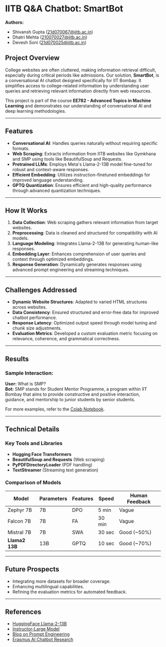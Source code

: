 # IITB Q&A Chatbot: SmartBot

**Authors:**  
- Shivansh Gupta (21d070067@iitb.ac.in)  
- Dhatri Mehta (210070027@iitb.ac.in)  
- Devesh Soni (21d070025@iitb.ac.in)  

## Project Overview  
College websites are often cluttered, making information retrieval difficult, especially during critical periods like admissions. Our solution, **SmartBot**, is a conversational AI chatbot designed specifically for IIT Bombay. It simplifies access to college-related information by understanding user queries and retrieving relevant information directly from web resources.

This project is part of the course **EE782 - Advanced Topics in Machine Learning** and demonstrates our understanding of conversational AI and deep learning methodologies.

---

## Features  
- **Conversational AI**: Handles queries naturally without requiring specific formats.  
- **Web Scraping**: Extracts information from IITB websites like Gymkhana and SMP using tools like BeautifulSoup and Requests.  
- **Pretrained LLMs**: Employs Meta's Llama-2-13B model fine-tuned for robust and context-aware responses.  
- **Efficient Embedding**: Utilizes instruction-finetuned embeddings for improved language understanding.  
- **GPTQ Quantization**: Ensures efficient and high-quality performance through advanced quantization techniques.

---

## How It Works  
1. **Data Collection**: Web scraping gathers relevant information from target websites.  
2. **Preprocessing**: Data is cleaned and structured for compatibility with AI models.  
3. **Language Modeling**: Integrates Llama-2-13B for generating human-like responses.  
4. **Embedding Layer**: Enhances comprehension of user queries and context through optimized embeddings.  
5. **Response Generation**: Dynamically generates responses using advanced prompt engineering and streaming techniques.

---

## Challenges Addressed  
- **Dynamic Website Structures**: Adapted to varied HTML structures across websites.  
- **Data Consistency**: Ensured structured and error-free data for improved chatbot performance.  
- **Response Latency**: Optimized output speed through model tuning and chunk size adjustments.  
- **Evaluation Metrics**: Developed a custom evaluation metric focusing on relevance, coherence, and grammatical correctness.

---

## Results  
### Sample Interaction:  
**User:** What is SMP?  
**Bot:** SMP stands for Student Mentor Programme, a program within IIT Bombay that aims to provide constructive and positive interaction, guidance, and mentorship to junior students by senior students.  

For more examples, refer to the [Colab Notebook](link-to-colab-notebook).

---

## Technical Details  
### Key Tools and Libraries  
- **Hugging Face Transformers**  
- **BeautifulSoup and Requests** (Web scraping)  
- **PyPDFDirectoryLoader** (PDF handling)  
- **TextStreamer** (Streaming text generation)

### Comparison of Models  
| Model        | Parameters | Features  | Speed  | Human Feedback |
|--------------|------------|-----------|--------|----------------|
| Zephyr 7B    | 7B         | DPO       | 5 min  | Vague          |
| Falcon 7B    | 7B         | FA        | 30 min | Vague          |
| Mistral 7B   | 7B         | SWA       | 30 sec | Good (~50%)    |
| **Llama2 13B** | 13B       | GPTQ      | 10 sec | Good (~70%)    |

---

## Future Prospects  
- Integrating more datasets for broader coverage.  
- Enhancing multilingual capabilities.  
- Refining the evaluation metrics for automated feedback.

---

## References  
- [HuggingFace Llama-2-13B](https://huggingface.co/TheBloke/Llama-2-13B-chat-GPTQ)  
- [Instructor-Large Model](https://huggingface.co/hkunlp/instructor-large)  
- [Blog on Prompt Engineering](https://www.mlexpert.io/prompt-engineering/private-gpt4all#create-chain)  
- [Erasmus AI Chatbot Research](https://www.researchgate.net/publication/329442419_Erasmus-AI_Chatbot)  

